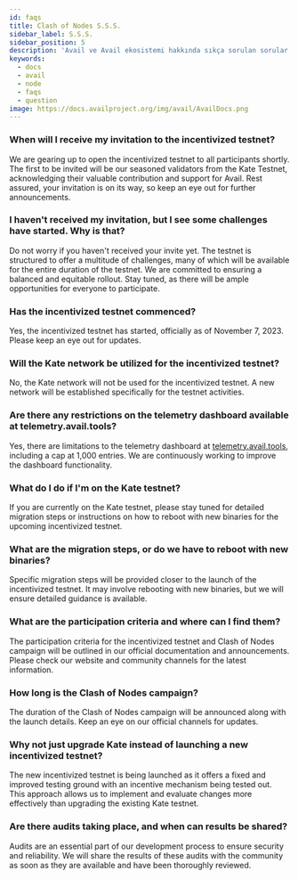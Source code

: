 ```yaml
---
id: faqs
title: Clash of Nodes S.S.S.
sidebar_label: S.S.S.
sidebar_position: 5
description: 'Avail ve Avail ekosistemi hakkında sıkça sorulan sorular.'
keywords:
  - docs
  - avail
  - node
  - faqs
  - question
image: https://docs.availproject.org/img/avail/AvailDocs.png
---
```


<!-- Delroy to Update -->

### When will I receive my invitation to the incentivized testnet?

We are gearing up to open the incentivized testnet to all participants shortly. The first to be invited will be our seasoned validators from the Kate Testnet, acknowledging their valuable contribution and support for Avail. Rest assured, your invitation is on its way, so keep an eye out for further announcements.

### I haven't received my invitation, but I see some challenges have started. Why is that?

Do not worry if you haven't received your invite yet. The testnet is structured to offer a multitude of challenges, many of which will be available for the entire duration of the testnet. We are committed to ensuring a balanced and equitable rollout. Stay tuned, as there will be ample opportunities for everyone to participate.

### Has the incentivized testnet commenced?

Yes, the incentivized testnet has started, officially as of November 7, 2023. Please keep an eye out for updates.

### Will the Kate network be utilized for the incentivized testnet?

No, the Kate network will not be used for the incentivized testnet. A new network will be established specifically for the testnet activities.

### Are there any restrictions on the telemetry dashboard available at telemetry.avail.tools?

Yes, there are limitations to the telemetry dashboard at [<ins>telemetry.avail.tools</ins>](https://telemetry.avail.tools), including a cap at 1,000 entries. We are continuously working to improve the dashboard functionality.

### What do I do if I'm on the Kate testnet?

If you are currently on the Kate testnet, please stay tuned for detailed migration steps or instructions on how to reboot with new binaries for the upcoming incentivized testnet.

### What are the migration steps, or do we have to reboot with new binaries?

Specific migration steps will be provided closer to the launch of the incentivized testnet. It may involve rebooting with new binaries, but we will ensure detailed guidance is available.

### What are the participation criteria and where can I find them?

The participation criteria for the incentivized testnet and Clash of Nodes campaign will be outlined in our official documentation and announcements. Please check our website and community channels for the latest information.

### How long is the Clash of Nodes campaign?

The duration of the Clash of Nodes campaign will be announced along with the launch details. Keep an eye on our official channels for updates.

### Why not just upgrade Kate instead of launching a new incentivized testnet?

The new incentivized testnet is being launched as it offers a fixed and improved testing ground with an incentive mechanism being tested out. This approach allows us to implement and evaluate changes more effectively than upgrading the existing Kate testnet.

### Are there audits taking place, and when can results be shared?

Audits are an essential part of our development process to ensure security and reliability. We will share the results of these audits with the community as soon as they are available and have been thoroughly reviewed.